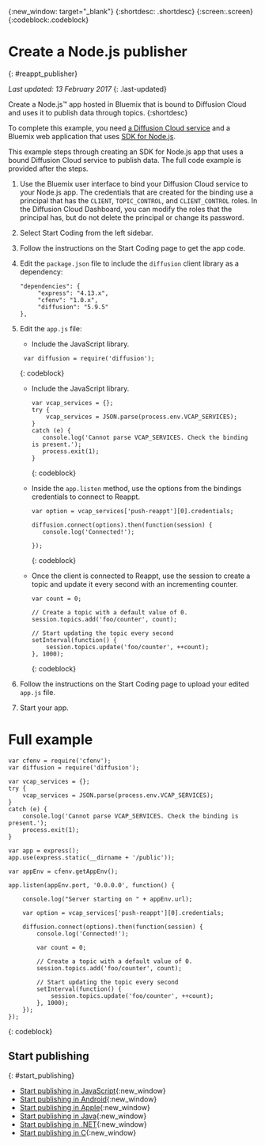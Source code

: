 {:new_window: target="_blank"}
{:shortdesc: .shortdesc}
{:screen:.screen}
{:codeblock:.codeblock}


# Create a Node.js publisher
{: #reappt_publisher}

*Last updated: 13 February 2017*
{: .last-updated}


Create a Node.js™ app hosted in Bluemix that is bound to Diffusion Cloud and uses it to publish data through topics.
{:shortdesc}


To complete this example, you need [a Diffusion Cloud service](https://console.ng.bluemix.net/catalog/services/diffusion-cloud-from-push-technology/) and a Bluemix web application that uses [SDK for Node.js](https://console.ng.bluemix.net/catalog/starters/sdk-for-nodejs/).  


This example steps through creating an SDK for Node.js app that uses a bound Diffusion Cloud service to publish data. The full code example is provided after the steps.


1. Use the Bluemix user interface to bind your Diffusion Cloud service to your Node.js app.
   The credentials that are created for the binding use a principal that has the `CLIENT`, `TOPIC_CONTROL`, and `CLIENT_CONTROL` roles. In the Diffusion Cloud Dashboard, you can modify the roles that the principal has, but do not delete the principal or change its password.

2. Select Start Coding from the left sidebar.

3. Follow the instructions on the Start Coding page to get the app code.

4. Edit the `package.json` file to include the `diffusion` client library as a dependency:
   ```
   "dependencies": {
        "express": "4.13.x",
        "cfenv": "1.0.x",
        "diffusion": "5.9.5"
   },
   ```

5. Edit the `app.js` file:
   *  Include the JavaScript library.
     
     ```
      var diffusion = require('diffusion');
      ```
      {: codeblock}
   *  Include the JavaScript library.

      ```
      var vcap_services = {};
      try {
          vcap_services = JSON.parse(process.env.VCAP_SERVICES);
      }
      catch (e) {
	     console.log('Cannot parse VCAP_SERVICES. Check the binding is present.');
	     process.exit(1);
      }
      ```
      {: codeblock}
   *  Inside the `app.listen` method, use the options from the bindings credentials to connect to Reappt.
 
      ```
      var option = vcap_services['push-reappt'][0].credentials;

      diffusion.connect(options).then(function(session) {
         console.log('Connected!');

      });
      ```  
      {: codeblock}    
   *  Once the client is connected to Reappt, use the session to create a topic and update it every second with an incrementing counter.
      ```
      var count = 0;
        
      // Create a topic with a default value of 0. 
      session.topics.add('foo/counter', count);
  
      // Start updating the topic every second
      setInterval(function() {
          session.topics.update('foo/counter', ++count);
      }, 1000);
      ```
      {: codeblock}
5. Follow the instructions on the Start Coding page to upload your edited `app.js` file.

6. Start your app.



# Full example 

```
var cfenv = require('cfenv');
var diffusion = require('diffusion');

var vcap_services = {};
try {
	vcap_services = JSON.parse(process.env.VCAP_SERVICES);
}
catch (e) {
	console.log('Cannot parse VCAP_SERVICES. Check the binding is present.');
	process.exit(1);
}

var app = express();
app.use(express.static(__dirname + '/public'));

var appEnv = cfenv.getAppEnv();

app.listen(appEnv.port, '0.0.0.0', function() {

    console.log("Server starting on " + appEnv.url);

    var option = vcap_services['push-reappt'][0].credentials;

    diffusion.connect(options).then(function(session) {
        console.log('Connected!');

        var count = 0;
        
        // Create a topic with a default value of 0. 
        session.topics.add('foo/counter', count);
  
        // Start updating the topic every second
        setInterval(function() {
            session.topics.update('foo/counter', ++count);
        }, 1000);
    });
});
```
{: codeblock}




## Start publishing
{: #start_publishing}

* [Start publishing in JavaScript](http://docs.pushtechnology.com/cloud/latest/manual/html/developerguide/apis/javascript/getting_started_publisher.html){:new_window}
* [Start publishing in Android](http://docs.pushtechnology.com/cloud/latest/manual/html/developerguide/apis/android/getting_started_publisher.html){:new_window}
* [Start publishing in Apple](http://docs.pushtechnology.com/cloud/latest/manual/html/developerguide/apis/apple/getting_started_publisher.html){:new_window}
* [Start publishing in Java](http://docs.pushtechnology.com/cloud/latest/manual/html/developerguide/apis/java/getting_started_publisher.html){:new_window}
* [Start publishing in .NET](http://docs.pushtechnology.com/cloud/latest/manual/html/developerguide/apis/dotnet/getting_started_publisher.html){:new_window}
* [Start publishing in C](http://docs.pushtechnology.com/cloud/latest/manual/html/developerguide/apis/c/getting_started_publisher.html){:new_window}

